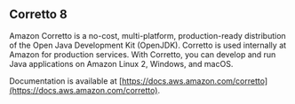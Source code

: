 ## Corretto 8

Amazon Corretto is a no-cost, multi-platform, production-ready distribution of the Open Java Development Kit (OpenJDK). Corretto is used internally at Amazon for production services. With Corretto, you can develop and run Java applications on Amazon Linux 2, Windows, and macOS.

Documentation is available at [https://docs.aws.amazon.com/corretto](https://docs.aws.amazon.com/corretto).

